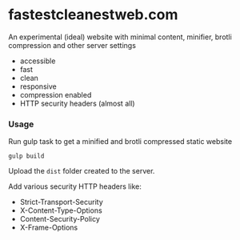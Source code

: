 # fastestcleanestweb.com
An experimental (ideal) website with minimal content, minifier, brotli compression and other server settings

- accessible
- fast
- clean
- responsive
- compression enabled
- HTTP security headers (almost all)

### Usage

Run gulp task to get a minified and brotli compressed static website

```
gulp build
```

Upload the `dist` folder created to the server.

Add various security HTTP headers like:
- Strict-Transport-Security
- X-Content-Type-Options
- Content-Security-Policy
- X-Frame-Options
